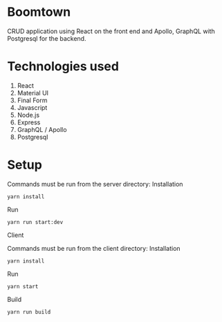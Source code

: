 # Boomtown

CRUD application using React on the front end and Apollo, GraphQL with Postgresql for the backend.

# Technologies used
1. React
2. Material UI
3. Final Form
4. Javascript
5. Node.js
7. Express
8. GraphQL / Apollo
9. Postgresql


# Setup

Commands must be run from the server directory:
Installation

<code>yarn install</code>

Run

<code>yarn run start:dev</code>

Client

Commands must be run from the client directory:
Installation

<code>yarn install</code>

Run

<code>yarn start</code>

Build

<code>yarn run build</code>
